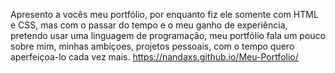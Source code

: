 Apresento a vocês meu portfólio, por enquanto fiz ele somente com HTML e CSS, mas com o passar do tempo e o meu ganho de experiência, 
pretendo usar uma linguagem de programação, meu portfólio fala um pouco sobre mim, minhas ambiçoes, projetos pessoais, com o tempo quero aperfeiçoa-lo cada vez mais.
https://nandaxs.github.io/Meu-Portfolio/
